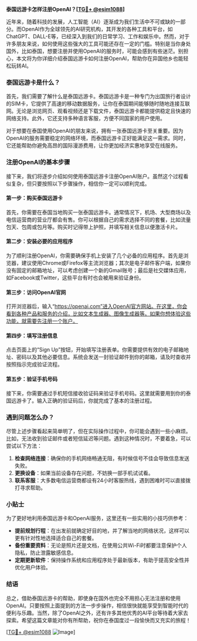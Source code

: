 **泰国远游卡怎样注册OpenAI？[[TG💪+ @esim1088](https://t.me/s/esim1088)]**

近年来，随着科技的发展，人工智能（AI）逐渐成为我们生活中不可或缺的一部分。而OpenAI作为全球领先的AI研究机构，其开发的各种工具和平台，如ChatGPT、DALL-E等，已经深入到我们的日常学习、工作和娱乐中。然而，对于许多朋友来说，如何使用这些强大的工具可能还存在一定的门槛。特别是当你身处国外，比如泰国，想要注册并使用OpenAI的服务时，可能会感到有些迷茫。别担心，本文将为你详细介绍泰国远游卡如何注册OpenAI，帮助你在异国他乡也能轻松玩转AI。

### 泰国远游卡是什么？

首先，我们需要了解什么是泰国远游卡。泰国远游卡是一种专门为出国旅行者设计的SIM卡，它提供了高速的移动数据服务，让你在泰国期间能够随时随地连接互联网。无论是浏览网页、观看视频还是下载文件，泰国远游卡都能提供稳定且快速的网络支持。此外，它还支持多种语言客服，方便不同国家的用户使用。

对于想要在泰国使用OpenAI的朋友来说，拥有一张泰国远游卡至关重要。因为OpenAI的服务需要稳定的网络环境，而泰国远游卡正好能满足这一需求。同时，它还能帮助你避免高昂的国际漫游费用，让你更加经济实惠地享受在线服务。

### 注册OpenAI的基本步骤

接下来，我们将逐步介绍如何使用泰国远游卡注册OpenAI账户。虽然这个过程看似复杂，但只要按照以下步骤操作，相信你一定可以顺利完成。

#### 第一步：购买泰国远游卡

首先，你需要在泰国当地购买一张泰国远游卡。通常情况下，机场、大型商场以及电信运营商的营业厅都会有售。你可以根据自己的需求选择不同的套餐，比如流量包天、包周或包月等。购买时记得带上护照，并填写相关信息以便激活卡片。

#### 第二步：安装必要的应用程序

为了顺利注册OpenAI，你需要确保手机上安装了几个必备的应用程序。首先是浏览器，建议使用Chrome或Firefox等主流浏览器；其次是电子邮件客户端，如果你没有固定的邮箱地址，可以考虑创建一个新的Gmail账号；最后是社交媒体应用，如Facebook或Twitter，这些平台有时也会被用来验证身份。

#### 第三步：访问OpenAI官网

打开浏览器后，输入“https://openai.com”进入OpenAI官方网站。在这里，你会看到各种产品和服务的介绍，比如文本生成器、图像生成器等。如果你想体验这些功能，就需要先注册一个账户。

#### 第四步：填写注册信息

点击页面上的“Sign Up”按钮，开始填写注册表单。你需要提供有效的电子邮箱地址、密码以及其他必要信息。系统会发送一封验证邮件到你的邮箱，请及时查收并按照指示完成验证流程。

#### 第五步：验证手机号码

接下来，你需要通过手机短信接收验证码来验证手机号码。这里就需要用到你的泰国远游卡了。输入正确的验证码后，你就完成了基本的注册过程。

### 遇到问题怎么办？

尽管上述步骤看起来简单明了，但在实际操作过程中，你可能会遇到一些小麻烦。比如，无法收到验证邮件或者短信延迟等问题。遇到这种情况时，不要着急，可以尝试以下方法：

1. **检查网络连接**：确保你的手机网络畅通无阻，有时候信号不佳会导致信息发送失败。
2. **更换设备**：如果当前设备存在问题，不妨换一部手机试试看。
3. **联系客服**：大多数电信运营商都设有24小时客服热线，遇到困难时可以直接拨打寻求帮助。

### 小贴士

为了更好地利用泰国远游卡和OpenAI服务，这里还有一些实用的小技巧供参考：

- **提前规划行程**：在出发前就确定好目的地，并了解当地的网络状况，这样可以更有针对性地选择适合自己的套餐。
- **备份重要资料**：无论是照片还是文档，在使用公共Wi-Fi时都要注意保护个人隐私，防止泄露敏感信息。
- **定期更新软件**：保持操作系统和应用程序处于最新版本，有助于提高安全性并优化用户体验。

### 结语

总之，借助泰国远游卡的帮助，即使身在国外也完全不用担心无法注册和使用OpenAI。只要按照上面提到的方法一步步操作，相信很快就能享受到智能时代的便利与乐趣。当然，除了OpenAI之外，还有许多其他优秀的AI平台等待着大家去探索。希望这篇文章能对你有所帮助，祝你在泰国度过一段愉快而又充实的旅程！

[[TG💪+ @esim1088](https://t.me/s/esim1088) ![Image](https://i.postimg.cc/4NQfJmqS/Snipaste-2025-05-13-00-14-12.png)]